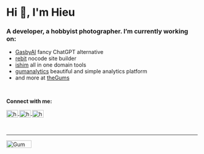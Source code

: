 # Hi 👋, I'm Hieu

### A developer, a hobbyist photographer. I’m currently working on:

- [GasbyAI](https://gasbyai.com) fancy ChatGPT alternative
- [rebit](https://rebit.co) nocode site builder
- [ishim](https://ish.im) all in one domain tools
- [gumanalytics](https://gumanalytics.com) beautiful and simple analytics platform
- and more at [theGums](https://thegums.co)

<br/>

<b align="left">Connect with me:</b>

<p align="left">
<a href="https://twitter.com/hieussr" target="blank">
    <img align="center" src="https://raw.githubusercontent.com/rahuldkjain/github-profile-readme-generator/master/src/images/icons/Social/twitter.svg" alt="hieussr" height="20" width="30" />
</a>
<a href="https://linkedin.com/in/hieunc" target="blank">
    <img align="center" src="https://raw.githubusercontent.com/rahuldkjain/github-profile-readme-generator/master/src/images/icons/Social/linked-in-alt.svg" alt="hieunc" height="20" width="30" />
</a>
<a href="https://hieunc.co" target="blank">
    <img align="center" src="https://cdn.jsdelivr.net/npm/simple-icons@3.1.0/icons/dribbble.svg" alt="hieunguyen.info" height="20" width="30" />
</a>
</p>
<br/>
<hr />
<a title="Gum Analytics" href="https://gumanalytics.com">
<img src="https://lsn.gumanalytics.com/images/Zl-KeqBU7j/gp.svg" alt="Gum pixels" height="20" width="66" />
</a>
